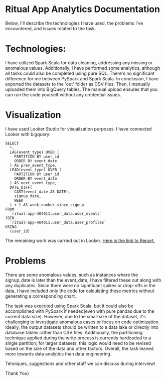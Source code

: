 # Ritual App Analytics Documentation
Below, I'll describe the technologies I have used, the problems I've encountered, and issues related to the task.

# Technologies:
I have utilized Spark Scala for data cleaning, addressing any missing or anomalous values. Additionally, I have performed some analytics, although all tasks could also be completed using pure SQL. There's no significant difference for me between PySpark and Spark Scala. In conclusion, I have exported the datasets to the 'out' folder as CSV files. Then, I manually uploaded them into BigQuery tables. The manual upload ensures that you can run the code yourself without any credential issues.

# Visualization
I have used Looker Studio for visualization purposes. I have connected Looker with bigquery:
```
SELECT
  *,
  LAG(event_type) OVER (
    PARTITION BY user_id
    ORDER BY event_date
  ) AS prev_event_type,
  LEAD(event_type) OVER (
    PARTITION BY user_id
    ORDER BY event_date
  ) AS next_event_type,
  DATE_DIFF(
    CAST(event_date AS DATE),
    signup_date,
    WEEK
  ) + 1 AS week_number_since_signup
FROM
  `ritual-app-404011.user_data.user_events`
JOIN
  `ritual-app-404011.user_data.user_profiles`
USING
  (user_id)
```
The remaining work was carried out in Looker. [Here is the link to Report.](https://lookerstudio.google.com/reporting/d67e77e1-1345-4b59-8c1a-4ddac5e21a28)

# Problems
There are some anomalous values, such as instances where the signup_date is later than the event_date; I have filtered these out along with any duplicates. Since there were no significant spikes or drop-offs in the data, I have included only the code for calculating these metrics without generating a corresponding chart.

The task was executed using Spark Scala, but it could also be accomplished with PySpark if needed(even with pure pandas due to the current data size). However, due to the small size of the dataset, it's challenging to investigate anomalous cases or focus on code optimization. Ideally, the output datasets should be written to a data lake or directly into database tables rather than CSV files. Additionally, the partitioning technique applied during the write process is currently hardcoded to a single partition; for larger datasets, this logic would need to be revised based on the size of the data and other factors. Overall, the task leaned more towards data analytics than data engineering.

Tehniques, suggestions and other staff we can discuss during interview!

Thank You)
